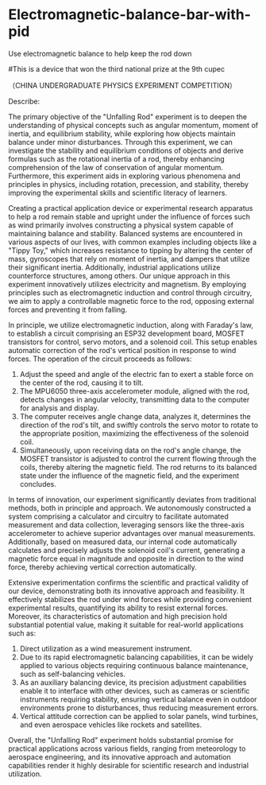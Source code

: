 # Electromagnetic-balance-bar-with-pid
Use electromagnetic balance to help keep the rod down

#This is a device that won the third national prize at the 9th cupec

（CHINA UNDERGRADUATE PHYSICS EXPERIMENT COMPETITION）

Describe:

The primary objective of the "Unfalling Rod" experiment is to deepen the understanding of physical concepts such as angular momentum, moment of inertia, and equilibrium stability, while exploring how objects maintain balance under minor disturbances. Through this experiment, we can investigate the stability and equilibrium conditions of objects and derive formulas such as the rotational inertia of a rod, thereby enhancing comprehension of the law of conservation of angular momentum. Furthermore, this experiment aids in exploring various phenomena and principles in physics, including rotation, precession, and stability, thereby improving the experimental skills and scientific literacy of learners.

Creating a practical application device or experimental research apparatus to help a rod remain stable and upright under the influence of forces such as wind primarily involves constructing a physical system capable of maintaining balance and stability. Balanced systems are encountered in various aspects of our lives, with common examples including objects like a "Tippy Toy," which increases resistance to tipping by altering the center of mass, gyroscopes that rely on moment of inertia, and dampers that utilize their significant inertia. Additionally, industrial applications utilize counterforce structures, among others. Our unique approach in this experiment innovatively utilizes electricity and magnetism. By employing principles such as electromagnetic induction and control through circuitry, we aim to apply a controllable magnetic force to the rod, opposing external forces and preventing it from falling.

In principle, we utilize electromagnetic induction, along with Faraday's law, to establish a circuit comprising an ESP32 development board, MOSFET transistors for control, servo motors, and a solenoid coil. This setup enables automatic correction of the rod's vertical position in response to wind forces. The operation of the circuit proceeds as follows:
1. Adjust the speed and angle of the electric fan to exert a stable force on the center of the rod, causing it to tilt.
2. The MPU6050 three-axis accelerometer module, aligned with the rod, detects changes in angular velocity, transmitting data to the computer for analysis and display.
3. The computer receives angle change data, analyzes it, determines the direction of the rod's tilt, and swiftly controls the servo motor to rotate to the appropriate position, maximizing the effectiveness of the solenoid coil.
4. Simultaneously, upon receiving data on the rod's angle change, the MOSFET transistor is adjusted to control the current flowing through the coils, thereby altering the magnetic field. The rod returns to its balanced state under the influence of the magnetic field, and the experiment concludes.

In terms of innovation, our experiment significantly deviates from traditional methods, both in principle and approach. We autonomously constructed a system comprising a calculator and circuitry to facilitate automated measurement and data collection, leveraging sensors like the three-axis accelerometer to achieve superior advantages over manual measurements. Additionally, based on measured data, our internal code automatically calculates and precisely adjusts the solenoid coil's current, generating a magnetic force equal in magnitude and opposite in direction to the wind force, thereby achieving vertical correction automatically.

Extensive experimentation confirms the scientific and practical validity of our device, demonstrating both its innovative approach and feasibility. It effectively stabilizes the rod under wind forces while providing convenient experimental results, quantifying its ability to resist external forces. Moreover, its characteristics of automation and high precision hold substantial potential value, making it suitable for real-world applications such as:
1. Direct utilization as a wind measurement instrument.
2. Due to its rapid electromagnetic balancing capabilities, it can be widely applied to various objects requiring continuous balance maintenance, such as self-balancing vehicles.
3. As an auxiliary balancing device, its precision adjustment capabilities enable it to interface with other devices, such as cameras or scientific instruments requiring stability, ensuring vertical balance even in outdoor environments prone to disturbances, thus reducing measurement errors.
4. Vertical attitude correction can be applied to solar panels, wind turbines, and even aerospace vehicles like rockets and satellites.

Overall, the "Unfalling Rod" experiment holds substantial promise for practical applications across various fields, ranging from meteorology to aerospace engineering, and its innovative approach and automation capabilities render it highly desirable for scientific research and industrial utilization.
